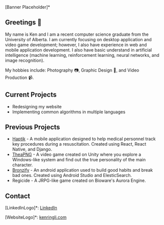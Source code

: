 \[Banner Placeholder\]\*

## Greetings 👋
My name is Ken and I am a recent computer science graduate from the University of Alberta. I am currently focusing on desktop application and video game development; however, I also have experience in web and mobile application development. I also have basic understand in artificial intelligence (machine learning, reinforcement learning, neural networks, and image recognition).

My hobbies include: Photography 📷, Graphic Design 🎨, and Video Production 📹.

## Current Projects
* Redesigning my website
* Implementing common algorithms in multiple languages

## Previous Projects
* [Haptik](https://www.youtube.com/watch?v=Yk3ySElEWSY) - A mobile application designed to help medical personnel track key procedures during a resuscitation. Created using React, React Native, and Django.
* [TheaPNG](https://fifty-fifty.itch.io/theapng) - A video game created on Unity where you explore a Windows-like system and find out the true personality of the main character.
* [Bronzify](https://www.youtube.com/watch?v=66qJiSfxOpc) - An android application used to build good habits and break bad ones. Created using Android Studio and ElesticSearch.
* Regicide - A JRPG-like game created on Bioware's Aurora Engine.

## Contact
\[LinkedInLogo\]\*: [LinkedIn](https://www.linkedin.com/in/kenrli/)

\[WebsiteLogo\]\*: [kenringli.com](http://www.kenringli.com)

